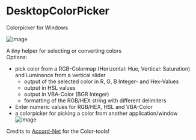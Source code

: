 # DesktopColorPicker
Colorpicker for Windows  

![image](https://github.com/user-attachments/assets/0c702e80-a012-42fa-9434-74ada43cc703)
  
A tiny helper for selecting or converting colors  
Options:
- pick color from a RGB-Colormap (Horizontal: Hue, Vertical: Saturation) and Luminance from a vertical slider  
  - output of the selected color in R, G, B Integer- and Hex-Values
  - output in HSL values
  - output in VBA-Color (BGR Integer)
  - formatting of the RGB/HEX string with different delimiters
- Enter numeric values for RGB/HEX, HSL and VBA-Color
- a colorpicker for picking a color from another application/window  
![image](https://github.com/user-attachments/assets/a34a8100-00a2-4b45-9711-2aaf9a9f29fb)

Credits to [Accord-Net](https://github.com/accord-net/framework/tree/development) for the Color-tools!
